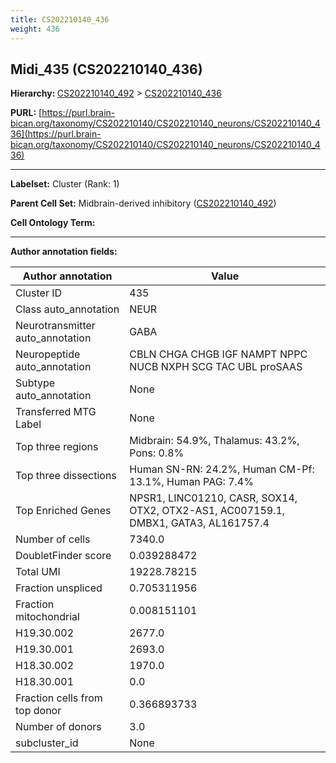 ```yaml
---
title: CS202210140_436
weight: 436
---
```

## Midi_435 (CS202210140_436)
<b>Hierarchy: </b>
[CS202210140_492](../CS202210140_492) >
[CS202210140_436](../CS202210140_436)

**PURL:** [https://purl.brain-bican.org/taxonomy/CS202210140/CS202210140_neurons/CS202210140_436](https://purl.brain-bican.org/taxonomy/CS202210140/CS202210140_neurons/CS202210140_436)

---


**Labelset:** Cluster (Rank: 1)

**Parent Cell Set:** Midbrain-derived inhibitory ([CS202210140_492](../CS202210140_492))



**Cell Ontology Term:** 

[MARKER GENES.]: #


---

[TRANSFERRED ANNOTATIONS.]: #


[AUTHOR ANNOTATION FIELDS.]: #


**Author annotation fields:**

| Author annotation | Value |
|-------------------|-------|
|Cluster ID|435|
|Class auto_annotation|NEUR|
|Neurotransmitter auto_annotation|GABA|
|Neuropeptide auto_annotation|CBLN CHGA CHGB IGF NAMPT NPPC NUCB NXPH SCG TAC UBL proSAAS|
|Subtype auto_annotation|None|
|Transferred MTG Label|None|
|Top three regions|Midbrain: 54.9%, Thalamus: 43.2%, Pons: 0.8%|
|Top three dissections|Human SN-RN: 24.2%, Human CM-Pf: 13.1%, Human PAG: 7.4%|
|Top Enriched Genes|NPSR1, LINC01210, CASR, SOX14, OTX2, OTX2-AS1, AC007159.1, DMBX1, GATA3, AL161757.4|
|Number of cells|7340.0|
|DoubletFinder score|0.039288472|
|Total UMI|19228.78215|
|Fraction unspliced|0.705311956|
|Fraction mitochondrial|0.008151101|
|H19.30.002|2677.0|
|H19.30.001|2693.0|
|H18.30.002|1970.0|
|H18.30.001|0.0|
|Fraction cells from top donor|0.366893733|
|Number of donors|3.0|
|subcluster_id|None|
